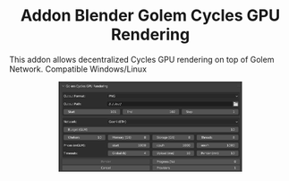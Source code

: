 <h1 align="center">Addon Blender Golem Cycles GPU Rendering</h1>

This addon allows decentralized Cycles GPU rendering on top of Golem Network.
Compatible Windows/Linux

<p align="center">
	<img src="panel.png" width="65%"> 
</p>
